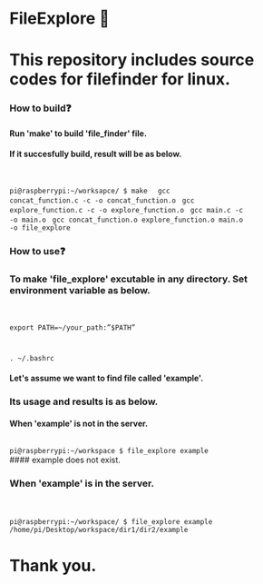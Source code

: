 # FileExplore :mag_right:
# This repository includes source codes for filefinder for linux.




### How to build:question:
#### Run 'make' to build 'file_finder' file.
#### If it succesfully build, result will be as below. <code>
pi@raspberrypi:~/worksapce/ $ make
 </code>
 <code>
gcc concat_function.c -c -o concat_function.o</code>
<code>
gcc explore_function.c -c -o explore_function.o</code>
<code>
gcc main.c -c -o main.o</code>
<code>
gcc concat_function.o explore_function.o main.o -o file_explore
</code>





### How to use:question:
### To make 'file_explore' excutable in any directory. Set environment variable as below.
### <code>
export PATH=~/your_path:”$PATH”

. ~/.bashrc
</code>


#### Let's assume we want to find file called 'example'.
### Its usage and results is as below.
#### When 'example' is not in the server.
#### 
<code>
pi@raspberrypi:~/workspace $ file_explore example
</code>
#### example does not exist.


### When 'example' is in the server.
### <code> 
pi@raspberrypi:~/workspace/ $ file_explore example
/home/pi/Desktop/workspace/dir1/dir2/example
</code>


# Thank you.
